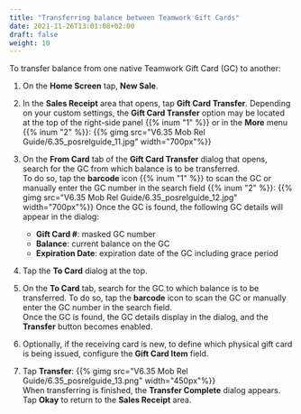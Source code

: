 ```yaml
---
title: "Transferring balance between Teamwork Gift Cards"
date: 2021-11-26T13:01:08+02:00
draft: false
weight: 10
---
```

To transfer balance from one native Teamwork Gift Card (GC) to another:

1. On the **Home Screen** tap, **New Sale**.

2. In the **Sales Receipt** area that opens, tap **Gift Card Transfer**. Depending on your custom settings, the **Gift Card Transfer** option may be located at the top of the right-side panel {{% inum "1" %}} or in the **More** menu {{% inum "2" %}}:
{{% gimg src="V6.35 Mob Rel Guide/6.35_posrelguide_11.jpg" width="700px"%}}

2. On the **From Card** tab of the **Gift Card Transfer** dialog that opens, search for the GC from which balance is to be transferred.  
To do so, tap the **barcode** icon {{% inum "1" %}} to scan the GC or manually enter the GC number in the search field {{% inum "2" %}}:
{{% gimg src="V6.35 Mob Rel Guide/6.35_posrelguide_12.jpg" width="700px"%}}
Once the GC is found, the following GC details will appear in the dialog:

    - **Gift Card #**: masked GC number
    - **Balance**: current balance on the GC
    - **Expiration Date**: expiration date of the GC including grace period
3. Tap the **To Card** dialog at the top.

4. On the **To Card** tab, search for the GC to which balance is to be transferred. To do so, tap the **barcode** icon to scan the GC or manually enter the GC number in the search field.  
Once the GC is found, the GC details display in the dialog, and the **Transfer** button becomes enabled.

5. Optionally, if the receiving card is new, to define which physical gift card is being issued, configure the **Gift Card Item** field.

6. Tap **Transfer**:
{{% gimg src="V6.35 Mob Rel Guide/6.35_posrelguide_13.png" width="450px"%}}  
When transferring is finished, the **Transfer Complete** dialog appears. Tap **Okay** to return to the **Sales Receipt** area.  

